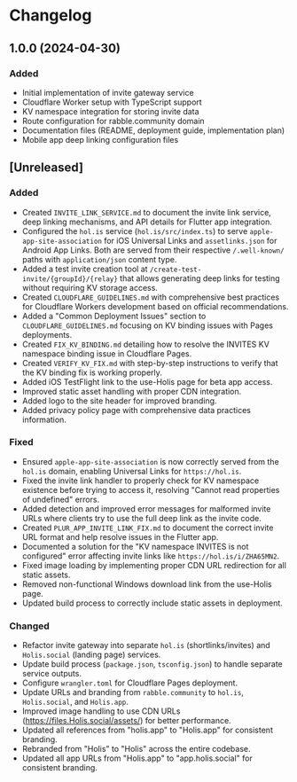 # Changelog

## 1.0.0 (2024-04-30)

### Added
- Initial implementation of invite gateway service
- Cloudflare Worker setup with TypeScript support
- KV namespace integration for storing invite data
- Route configuration for rabble.community domain
- Documentation files (README, deployment guide, implementation plan)
- Mobile app deep linking configuration files

## [Unreleased]

### Added
- Created `INVITE_LINK_SERVICE.md` to document the invite link service, deep linking mechanisms, and API details for Flutter app integration.
- Configured the `hol.is` service (`hol.is/src/index.ts`) to serve `apple-app-site-association` for iOS Universal Links and `assetlinks.json` for Android App Links. Both are served from their respective `/.well-known/` paths with `application/json` content type.
- Added a test invite creation tool at `/create-test-invite/{groupId}/{relay}` that allows generating deep links for testing without requiring KV storage access.
- Created `CLOUDFLARE_GUIDELINES.md` with comprehensive best practices for Cloudflare Workers development based on official recommendations.
- Added a "Common Deployment Issues" section to `CLOUDFLARE_GUIDELINES.md` focusing on KV binding issues with Pages deployments.
- Created `FIX_KV_BINDING.md` detailing how to resolve the INVITES KV namespace binding issue in Cloudflare Pages.
- Created `VERIFY_KV_FIX.md` with step-by-step instructions to verify that the KV binding fix is working properly.
- Added iOS TestFlight link to the use-Holis page for beta app access.
- Improved static asset handling with proper CDN integration.
- Added logo to the site header for improved branding.
- Added privacy policy page with comprehensive data practices information.

### Fixed
- Ensured `apple-app-site-association` is now correctly served from the `hol.is` domain, enabling Universal Links for `https://hol.is`.
- Fixed the invite link handler to properly check for KV namespace existence before trying to access it, resolving "Cannot read properties of undefined" errors.
- Added detection and improved error messages for malformed invite URLs where clients try to use the full deep link as the invite code.
- Created `PLUR_APP_INVITE_LINK_FIX.md` to document the correct invite URL format and help resolve issues in the Flutter app.
- Documented a solution for the "KV namespace INVITES is not configured" error affecting invite links like `https://hol.is/i/ZHA65MN2`.
- Fixed image loading by implementing proper CDN URL redirection for all static assets.
- Removed non-functional Windows download link from the use-Holis page.
- Updated build process to correctly include static assets in deployment.

### Changed
- Refactor invite gateway into separate `hol.is` (shortlinks/invites) and `Holis.social` (landing page) services.
- Update build process (`package.json`, `tsconfig.json`) to handle separate service outputs.
- Configure `wrangler.toml` for Cloudflare Pages deployment.
- Update URLs and branding from `rabble.community` to `hol.is`, `Holis.social`, and `Holis.app`.
- Improved image handling to use CDN URLs (https://files.Holis.social/assets/) for better performance.
- Updated all references from "holis.app" to "Holis.app" for consistent branding.
- Rebranded from "Holis" to "Holis" across the entire codebase.
- Updated all app URLs from "Holis.app" to "app.holis.social" for consistent branding.